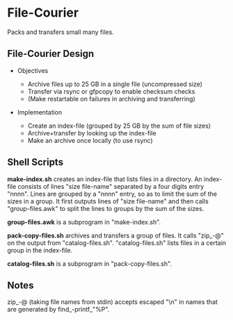 # File-Courier

Packs and transfers small many files.

## File-Courier Design

* Objectives
  * Archive files up to 25 GB in a single file (uncompressed size)
  * Transfer via rsync or gfpcopy to enable checksum checks
  * (Make restartable on failures in archiving and transferring)

* Implementation
  * Create an index-file (grouped by 25 GB by the sum of file sizes)
  * Archive+transfer by looking up the index-file
  * Make an archive once locally (to use rsync)

## Shell Scripts

__make-index.sh__ creates an index-file that lists files in a
directory.  An index-file consists of lines "size file-name" separated
by a four digits entry "nnnn".  Lines are grouped by a "nnnn" entry,
so as to limit the sum of the sizes in a group.  It first outputs
lines of "size file-name" and then calls "group-files.awk" to split
the lines to groups by the sum of the sizes.

__group-files.awk__ is a subprogram in "make-index.sh".

__pack-copy-files.sh__ archives and transfers a group of files.  It
calls "zip_-@" on the output from "catalog-files.sh".
"catalog-files.sh" lists files in a certain group in the index-file.

__catalog-files.sh__ is a subprogram in "pack-copy-files.sh".

## Notes

zip_-@ (taking file names from stdin) accepts escaped "\\n" in names
that are generated by find_-printf_"%P".
